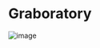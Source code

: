 # Graboratory
![image](https://github.com/user-attachments/assets/323ccc38-d2f3-4051-9208-b65eac58c164)
